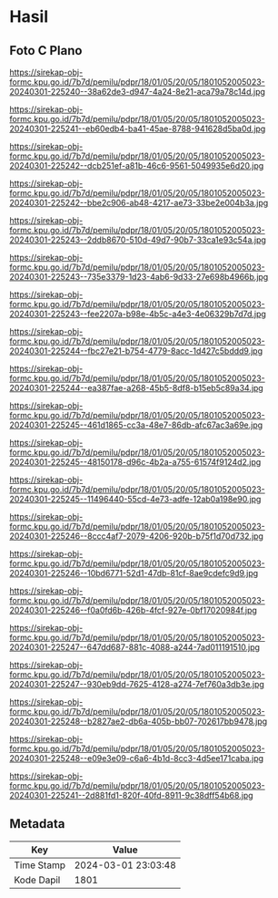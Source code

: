 # Hasil

## Foto C Plano

https://sirekap-obj-formc.kpu.go.id/7b7d/pemilu/pdpr/18/01/05/20/05/1801052005023-20240301-225240--38a62de3-d947-4a24-8e21-aca79a78c14d.jpg

https://sirekap-obj-formc.kpu.go.id/7b7d/pemilu/pdpr/18/01/05/20/05/1801052005023-20240301-225241--eb60edb4-ba41-45ae-8788-941628d5ba0d.jpg

https://sirekap-obj-formc.kpu.go.id/7b7d/pemilu/pdpr/18/01/05/20/05/1801052005023-20240301-225242--dcb251ef-a81b-46c6-9561-5049935e6d20.jpg

https://sirekap-obj-formc.kpu.go.id/7b7d/pemilu/pdpr/18/01/05/20/05/1801052005023-20240301-225242--bbe2c906-ab48-4217-ae73-33be2e004b3a.jpg

https://sirekap-obj-formc.kpu.go.id/7b7d/pemilu/pdpr/18/01/05/20/05/1801052005023-20240301-225243--2ddb8670-510d-49d7-90b7-33ca1e93c54a.jpg

https://sirekap-obj-formc.kpu.go.id/7b7d/pemilu/pdpr/18/01/05/20/05/1801052005023-20240301-225243--735e3379-1d23-4ab6-9d33-27e698b4966b.jpg

https://sirekap-obj-formc.kpu.go.id/7b7d/pemilu/pdpr/18/01/05/20/05/1801052005023-20240301-225243--fee2207a-b98e-4b5c-a4e3-4e06329b7d7d.jpg

https://sirekap-obj-formc.kpu.go.id/7b7d/pemilu/pdpr/18/01/05/20/05/1801052005023-20240301-225244--fbc27e21-b754-4779-8acc-1d427c5bddd9.jpg

https://sirekap-obj-formc.kpu.go.id/7b7d/pemilu/pdpr/18/01/05/20/05/1801052005023-20240301-225244--ea387fae-a268-45b5-8df8-b15eb5c89a34.jpg

https://sirekap-obj-formc.kpu.go.id/7b7d/pemilu/pdpr/18/01/05/20/05/1801052005023-20240301-225245--461d1865-cc3a-48e7-86db-afc67ac3a69e.jpg

https://sirekap-obj-formc.kpu.go.id/7b7d/pemilu/pdpr/18/01/05/20/05/1801052005023-20240301-225245--48150178-d96c-4b2a-a755-61574f9124d2.jpg

https://sirekap-obj-formc.kpu.go.id/7b7d/pemilu/pdpr/18/01/05/20/05/1801052005023-20240301-225245--11496440-55cd-4e73-adfe-12ab0a198e90.jpg

https://sirekap-obj-formc.kpu.go.id/7b7d/pemilu/pdpr/18/01/05/20/05/1801052005023-20240301-225246--8ccc4af7-2079-4206-920b-b75f1d70d732.jpg

https://sirekap-obj-formc.kpu.go.id/7b7d/pemilu/pdpr/18/01/05/20/05/1801052005023-20240301-225246--10bd6771-52d1-47db-81cf-8ae9cdefc9d9.jpg

https://sirekap-obj-formc.kpu.go.id/7b7d/pemilu/pdpr/18/01/05/20/05/1801052005023-20240301-225246--f0a0fd6b-426b-4fcf-927e-0bf17020984f.jpg

https://sirekap-obj-formc.kpu.go.id/7b7d/pemilu/pdpr/18/01/05/20/05/1801052005023-20240301-225247--647dd687-881c-4088-a244-7ad011191510.jpg

https://sirekap-obj-formc.kpu.go.id/7b7d/pemilu/pdpr/18/01/05/20/05/1801052005023-20240301-225247--930eb9dd-7625-4128-a274-7ef760a3db3e.jpg

https://sirekap-obj-formc.kpu.go.id/7b7d/pemilu/pdpr/18/01/05/20/05/1801052005023-20240301-225248--b2827ae2-db6a-405b-bb07-702617bb9478.jpg

https://sirekap-obj-formc.kpu.go.id/7b7d/pemilu/pdpr/18/01/05/20/05/1801052005023-20240301-225248--e09e3e09-c6a6-4b1d-8cc3-4d5ee171caba.jpg

https://sirekap-obj-formc.kpu.go.id/7b7d/pemilu/pdpr/18/01/05/20/05/1801052005023-20240301-225241--2d881fd1-820f-40fd-8911-9c38dff54b68.jpg


## Metadata

| Key        | Value               |
| ---------- | ------------------- |
| Time Stamp | 2024-03-01 23:03:48 |
| Kode Dapil | 1801                |




